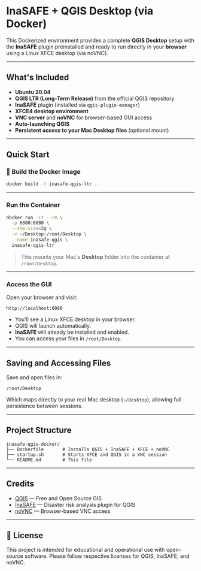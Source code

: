 # InaSAFE + QGIS Desktop (via Docker)

This Dockerized environment provides a complete **QGIS Desktop** setup with the **InaSAFE** plugin preinstalled and ready to run directly in your **browser** using a Linux XFCE desktop (via noVNC).

---

##  What's Included

- **Ubuntu 20.04**
- **QGIS LTR (Long-Term Release)** from the official QGIS repository
- **InaSAFE** plugin (installed via `qgis-plugin-manager`)
- **XFCE4 desktop environment**
- **VNC server** and **noVNC** for browser-based GUI access
- **Auto-launching QGIS**
- **Persistent access to your Mac Desktop files** (optional mount)

---

## Quick Start

### 🔨 Build the Docker Image

```bash
docker build -t inasafe-qgis-ltr .
```

---

###  Run the Container

```bash
docker run -it --rm \
  -p 6080:6080 \
  --shm-size=2g \
  -v ~/Desktop:/root/Desktop \
  --name inasafe-qgis \
  inasafe-qgis-ltr
```

> This mounts your Mac's **Desktop** folder into the container at `/root/Desktop`.

---

### Access the GUI

Open your browser and visit:

```
http://localhost:6080
```

- You’ll see a Linux XFCE desktop in your browser.
- QGIS will launch automatically.
- **InaSAFE** will already be installed and enabled.
- You can access your files in `/root/Desktop`.

---

##  Saving and Accessing Files

Save and open files in:

```
/root/Desktop
```

Which maps directly to your real Mac desktop (`~/Desktop`), allowing full persistence between sessions.

---

##  Project Structure

```
inasafe-qgis-docker/
├── Dockerfile       # Installs QGIS + InaSAFE + XFCE + noVNC
├── startup.sh       # Starts XFCE and QGIS in a VNC session
└── README.md        # This file
```

---



## Credits

- [QGIS](https://qgis.org/) — Free and Open Source GIS
- [InaSAFE](https://inasafe.org/) — Disaster risk analysis plugin for QGIS
- [noVNC](https://github.com/novnc/noVNC) — Browser-based VNC access

---

## 📎 License

This project is intended for educational and operational use with open-source software. Please follow respective licenses for QGIS, InaSAFE, and noVNC.
